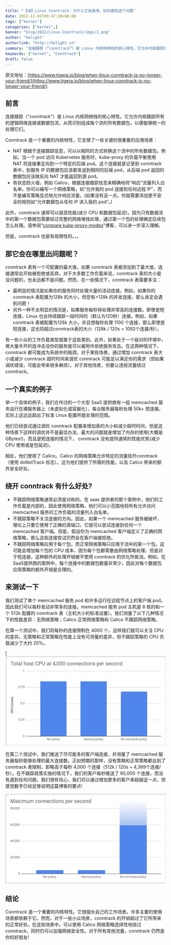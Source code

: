 ```yaml
---
title: "【译】Linux Conntrack：为什么它会崩溃，如何避免这个问题"
date: 2022-11-01T09:47:20+08:00
tags: ["kernel"]
categories: ["kernel",]
banner: "blog/2022/Linux-Conntrack/imgs/1.png"
author: "helight"
authorlink: "http://helight.cn"
summary: "连接跟踪（“conntrack”）是 Linux 内核网络栈的核心特性。它允许内核跟踪所有的逻辑网络连接或数据包流，从而识别组成每个流的所有数据包，以便能够统一的处理它们。"
keywords: ["kernel", "Conntrack"]
draft: false
---
```


原文地址：[https://www.tigera.io/blog/when-linux-conntrack-is-no-longer-your-friend/](https://www.tigera.io/blog/when-linux-conntrack-is-no-longer-your-friend/)

## 前言

连接跟踪（“conntrack”）是 Linux 内核网络栈的核心特性。它允许内核跟踪所有的逻辑网络连接或数据包流，从而识别组成每个流的所有数据包，以便能够统一的处理它们。

Conntrack 是一个重要的内核特性，它支撑了一些关键的很重要的应用场景：

- NAT 根据于连接跟踪信息，可以以相同的方式转换这个流中的所有数据包。例如，当一个 pod 访问 Kubernetes 服务时，kube-proxy 的负载平衡使用 NAT 将连接重定向到一个特定的后端 pod。这个连接就是记录到 conntrack 表中，到服务 IP 的数据包应该都发送到相同的后端 pod，从后端 pod 返回的数据包应该做反向 NAT 才能返回到源 pod。
- 有状态防火墙，例如 Calico，根据连接跟踪信息来精确地将“响应”流量列入白名单。你可以编写一个网络策略，如“允许我的 pod 连接到任何远程 IP”，而不是编写策略显式地允许响应流量。(如果没有这一点，你就需要添加更不安全的规则如“允许数据包从任何 IP 进入我的 pod”。)

此外，conntrack 通常可以提高性能(减少 CPU 和数据包延迟)，因为只有数据流中的第一个数据包需要经过完整的网络堆栈处理，通过第一个包的处理确定后续包怎么处理。请参阅“[compare kube-proxy-modes](https://www.tigera.io/blog/comparing-kube-proxy-modes-iptables-or-ipvs/)”博客，可以进一步深入理解。

但是，conntrack 也是有局限性的。。。

## 那它会在哪里出问题呢？

conntrack 表有一个可配置的最大值，如果 conntrack 表被添加到了最大值，连接通常会开始被拒绝或丢弃。对于大多数工作负载来说，conntrack 表的大小是没问题的，也永远都不是问题。然而，在一些情况下，conntrack 表需要多注：

- 最明显的情况是如果你的服务同时处理大量的活动连接。例如，如果你的 conntrack 表配置为128k 的大小，但您有>128k 的并发连接，那么肯定会遇到问题！
- 另外一种不太明显的情况是，如果服务每秒钟处理非常高的连接数。即使是短连接，Linux 也会持续跟踪一段时间的（默认为120秒）连接。例如，如果 conntrack 表被配置为128k 大小，并且想每秒处理 1100 个连接，那么即使是短连接，这也将超过conntrack表的大小（128k / 120s = 1092个连接/秒）。

有一些小众的工作负载类型就属于这些类别。此外，如果处于一个敌对的环境中，用大量半开的连冲击没你的服务就可以被用作拒绝服务攻击。在这两种情况下，conntrack 都可能成为系统中的瓶颈。对于某些场景，通过增加 conntrack 表大小或减少 conntrack 超时时间来调优 conntrack 可能足以满足你的需求（但如果调优错误，可能会带来很多麻烦）。对于其他场景，你要让违规流量绕过 conntrack。

## 一个真实的例子

举一个具体的例子，我们合作过的一个大型 SaaS 提供商有一组 memcached 服务运行在裸服务器上（未虚拟化或容器化），每台服务器每秒处理 50k+ 短连接。实际上这远远超出了标准 Linux 配置所能处理的范围。

他们已经尝试通过调优 conntrack 配置来增加表的大小和减少超时时间，但是这种场景下这样的调优并不是最佳办法，最大的问题就是增加了内存的使用(大概是 GBytes!)，而且是短连接的情况下， conntrack 没有提供通常的性能优势(减少 CPU 使用或是包延迟)。

相反，他们使用了 Calico。Calico 的网络策略允许特定的流量绕开conntrack（使用 doNotTrack 标志）。这为他们提供了所需的性能，以及 Calico 带来的额外安全好处。

## 绕开 conntrack 有什么好处?

- 不跟踪网络策略通常必须是对称的。在 saas 提供者的那个案例中，他们的工作负载是内部的，因此使用网络策略，他们可以小范围地将所有允许访问 memcached 服务的工作负载的流量列入白名单。
- 不跟踪策略不关注连接的方向。因此，如果一个 memcached 服务被破坏，理论上只要它使用了正确的源端口，它就可以尝试连接到任何一个 memcached 客户端。但是，假设你为 memcached 客户端定义了正确的网络策略，那么这些连接尝试仍然会在客户端被拒绝。
- 不跟踪网络策略应用于每个包，而正常网络策略只应用于流中的第一个包。这可能会增加每个包的 CPU 成本，因为每个包都需要由网络策略处理。但是对于短连接，这种额外的处理开销被不使用 conntrack 的优化所抵消。例如，在SaaS提供商的案例中，每个连接中的数据包数量非常少，因此对每个数据包应用策略的额外开销是合理的。

## 来测试一下

我们测试了单个 memcached 服务 pod 和许多运行在远程节点上的客户端 pod，因此我们可以每秒发动非常多的连接。memcached 服务 pod 主机是 8 核的和一个 512k 配置的 conntrack 表（主机大小的标准设置）。我们测量了以下几种情况下的性能差异：无网络策略；Calico 正常网络策略和 Calico 不跟踪网络策略。

在第一个测试中，我们将每秒的连接限制在 4000 个，这样我们就可以关注 CPU 的差异。无策略和正常策略在性能上没有可测量的差异，但不跟踪策略的 CPU 负载减少了大约 20%。

[![](imgs/1.png)

在第二个测试中，我们推送了尽可能多的客户端连接，并测量了 memcached 服务器每秒能够处理的最大连接数。正如预期的那样，没有策略和正常策略都达到了 conntrack 表限制，即略高于每秒 4,000 个连接（512k / 120s = 4,369个连接/秒）。在不跟踪政策实施的情况下，我们的客户每秒推送了 60,000 个连接，而没有遇到任何问题。我们很有信心，我们可以通过增加更多的客户来超越这一点，但感觉数字已经足够说明这篇博客的要点!

![](imgs/2.png)

## 结论

Conntrack 是一个重要的内核特性。它很擅长自己的工作场景。许多主要的使用场景都依赖于它。然而，对于一些小众场景，conntrack 的开销超过了它所带来的正常好处。在这些场景中，可以使用 Calico 网络策略选择性地绕过 conntrack，同时仍可以加强网络安全性。对于所有其他流量，conntrack 仍然是你的好朋友!

